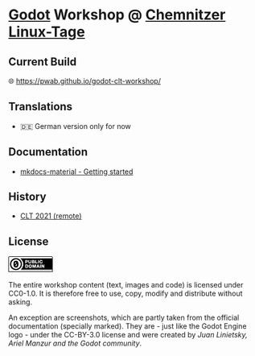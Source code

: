 # [Godot](https://godotengine.org/) Workshop @ [Chemnitzer Linux-Tage](https://chemnitzer.linux-tage.de)

## Current Build

🌐 https://pwab.github.io/godot-clt-workshop/

## Translations

- 🇩🇪 German version only for now

## Documentation

- [mkdocs-material - Getting started](https://squidfunk.github.io/mkdocs-material/getting-started/)

## History

- [CLT 2021 (remote)](https://chemnitzer.linux-tage.de/2021/de/programm/beitrag/134)

## License

![CC0 license badge](docs/assets/cc0_badge.png)

The entire workshop content (text, images and code) is licensed under CC0-1.0. It is therefore free to use, copy, modify and distribute without asking.

An exception are screenshots, which are partly taken from the official documentation (specially marked). They are - just like the Godot Engine logo - under the CC-BY-3.0 license and were created by _Juan Linietsky, Ariel Manzur and the Godot community_.